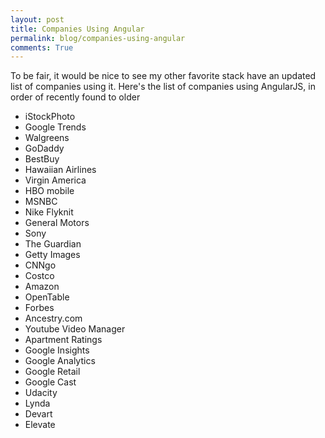 ```yaml
---
layout: post
title: Companies Using Angular
permalink: blog/companies-using-angular
comments: True
---
```


To be fair, it would be nice to see my other favorite stack have an updated list of companies using it. Here's the list of companies using AngularJS, in order of recently found to older

- iStockPhoto
- Google Trends
- Walgreens
- GoDaddy
- BestBuy
- Hawaiian Airlines
- Virgin America
- HBO mobile
- MSNBC
- Nike Flyknit
- General Motors
- Sony
- The Guardian
- Getty Images
- CNNgo
- Costco
- Amazon
- OpenTable
- Forbes
- Ancestry.com
- Youtube Video Manager
- Apartment Ratings
- Google Insights
- Google Analytics
- Google Retail
- Google Cast
- Udacity
- Lynda
- Devart
- Elevate
